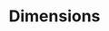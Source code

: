 ---
layout: default
bigquery: https://console.cloud.google.com/bigquery?p=covid-19-dimensions-ai&page=table&d=data&t=publications
contributors: Digital Science, https://www.digital-science.com/
cost: Free for personal, non-commercial use.
description: Dimensions contains more than 100 million publications, ranging from
  articles published in scholarly journals, books and book chapters, to preprints
  and conference proceedings. All publications are contextualized with linked data
  sets, funding, publications, patents, clinical trials, and policy documents. You
  can also view associated categories, funders, institutions, and researcher profiles.
documentation: https://docs.dimensions.ai/bigquery/index.html
last_edit: 04/10/2022, 07:40:32
location: https://www.dimensions.ai/products/free/
maintained_by: Digital Science, https://www.digital-science.com/
schema_fields:
- patent_ids
- researcher_ids
- registry
- associated_publication_id
- type
- acronym
- category_icrp_ct
- funder_org_cities
- priority_date
- volume
- conference
- research_org_state_names
- application_number
- phase
- abstract
- funder_org_state_codes
- clinical_trial_ids
- category_uoa
- current_assignee_orgs
- license
- funder_org_acronyms
- end_date
- acknowledgements
- cpc
- year
- publication_ids
- types
- date_print
- category_for
- research_org_country_names
- labels
- kind
- original_abstract
- associated_publication_arxiv_id
- citations_count
- acronyms
- inventor_names
- funding_gbp
- date_normal
- description
- repository_name
- gender
- brief_title
- metrics
- resulting_publication_ids
- external_ids
- pages
- email_address
- links
- funding_cad
- ipcr
- repository_url
- aliases
- publication_year
- funding_jpy
- category_icrp_cso
- foa_number
- category_hrcs_rac
- granted_year
- publisher
- filing_status
- book_title
- investigators
- research_org_state_codes
- date_online
- assignee_orgs
- end_year
- repository_id
- funding_aud
- id
- funding_chf
- filing_date
- interventions
- current_assignee_countries
- cited_by_ids
- original_assignee_orgs
- established
- eisbn
- research_org_countries
- start_year
- pmcid
- family_count
- funder_org_countries
- name
- open_access_categories_v2
- research_org_city_names
- assignee_countries
- subtitles
- journal_lists
- mesh_terms
- category_rcdc
- isbn
- organisation_details
- arxiv_id
- expiration_date
- funding_cny
- language
- wikipedia_url
- linkout
- supporting_grant_ids
- granted_date
- pmid
- associated_publication_doi
- status
- open_access_categories
- category_hra
- filing_year
- category_sdg
- category_hrcs_hc
- address
- date_imported_gbq
- date
- research_orgs
- funder_countries
- funding_eur
- original_assignee
- reference_ids
- category_bra
- editors
- created_date
- current_assignee
- associated_grant_ids
- grant_number
- altmetrics
- conditions
- expiration_year
- source_id
- associated_publication_pmid
- funding_nzd
- resulting_publication_doi
- categories
- concepts
- citations
- active_years
- priority_year
- legal_status
- doi
- citation_string
- proceedings_title
- start_date
- original_assignee_countries
- title
- original_title
- funder_org
- funding_usd
- funding_amount
- issue
- family_members_ids
- embargo_date
- journal
- date_modified
- funding_currency
- funder_orgs
- date_inserted
- relationships
- book_series_title
- mesh_headings
- legal_events
- research_org_cities
- parent_id
- jurisdiction
- family_id
- funding_details
- publication_date
- authors
shortname: dimensions
tags:
- scholarly literature
- patents
- funding
- clinical trials
- academic profiles
terms_of_use: 'Use of both the Dimensions COVID-19 dataset and full Dimensions dataset
  are subject to the Dimensions Terms of use: https://www.dimensions.ai/policies-terms-legal '
title: Dimensions
uuid: dcff88bd-fe6b-4fdb-8159-809bf9d7bc1c
---